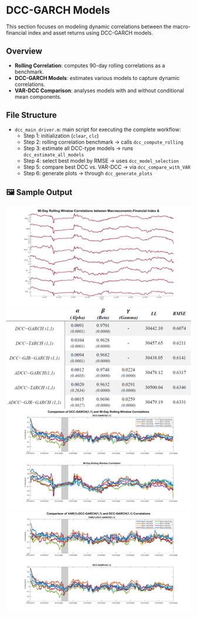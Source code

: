 # DCC-GARCH Models

This section focuses on modeling dynamic correlations between the macro-financial index and asset returns using DCC-GARCH models.

## Overview

- **Rolling Correlation**: computes 90-day rolling correlations as a benchmark.
- **DCC-GARCH Models**: estimates various models to capture dynamic correlations.
- **VAR-DCC Comparison**: analyses models with and without conditional mean components.

## File Structure

- `dcc_main_driver.m`: main script for executing the complete workflow:
  - Step 1: initialization (`clear`, `clc`)
  - Step 2: rolling correlation benchmark → calls `dcc_compute_rolling`
  - Step 3: estimate all DCC-type models → runs `dcc_estimate_all_models`
  - Step 4: select best model by RMSE → uses `dcc_model_selection`
  - Step 5: compare best DCC vs. VAR-DCC → via `dcc_compare_with_VAR`
  - Step 6: generate plots → through `dcc_generate_plots`

## 🖼️ Sample Output

<p align="center">
  <img src="images/Rolling_Window_Correlations.jpg" width="700"/>
  <br>
  <img src="images/DCC_Models_Parameters.png" width="550"/>
  <br>
  <img src="images/DCC_and_Rolling_Correlations_Comparison.jpg" width="700"/>
  <br>
  <img src="images/VAR_and_DCC_Correlations_Comparison.jpg" width="700"/>
</p>
